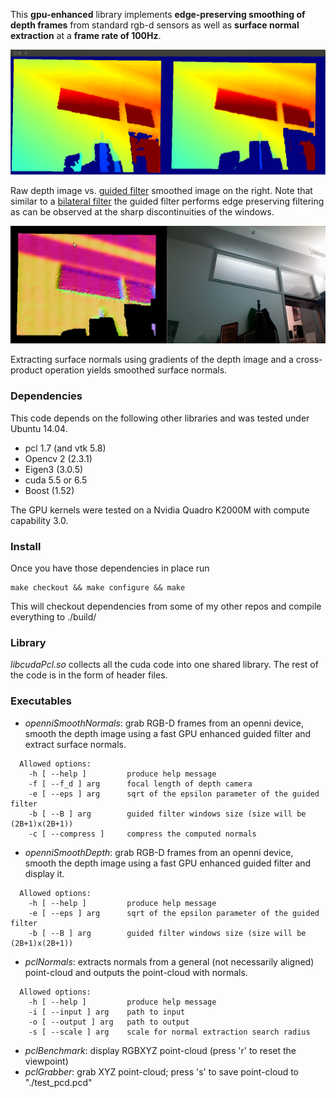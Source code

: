 This **gpu-enhanced** library implements **edge-preserving smoothing of depth
frames** from standard rgb-d sensors as well as **surface normal extraction** at a
**frame rate of 100Hz**.

![Depth before and after smoothing](doc/openniSmoothDepthGpuComparison.png)

Raw depth image vs. [guided filter](http://research.microsoft.com/en-us/um/people/jiansun/papers/guidedfilter_eccv10.pdf)
smoothed image on the right. Note that similar to a [bilateral filter](https://www.cs.duke.edu/~tomasi/papers/tomasi/tomasiIccv98.pdf)
the guided filter performs edge preserving filtering as can be observed at the
sharp discontinuities of the windows.

![smoothed surface normals](doc/openniSmoothNormalsGpuRGB.png)

Extracting surface normals using gradients of the depth image and a
cross-product operation yields smoothed surface normals.

### Dependencies

This code depends on the following other libraries and was tested under Ubuntu
14.04. 
- pcl 1.7 (and vtk 5.8)
- Opencv 2 (2.3.1)
- Eigen3 (3.0.5) 
- cuda 5.5 or 6.5 
- Boost (1.52)

The GPU kernels were tested on a Nvidia Quadro K2000M with compute
capability 3.0.

### Install

Once you have those dependencies in place run
```
make checkout && make configure && make 
```
This will checkout dependencies from some of my other repos and compile
everything to ./build/

### Library
*libcudaPcl.so* collects all the cuda code into one shared library. The rest
of the code is in the form of header files.

### Executables
- *openniSmoothNormals*: grab RGB-D frames from an openni device, smooth the
  depth image using a fast GPU enhanced guided filter and extract surface normals.
```
  Allowed options:
    -h [ --help ]         produce help message
    -f [ --f_d ] arg      focal length of depth camera
    -e [ --eps ] arg      sqrt of the epsilon parameter of the guided filter
    -b [ --B ] arg        guided filter windows size (size will be (2B+1)x(2B+1))
    -c [ --compress ]     compress the computed normals
```
- *openniSmoothDepth*: grab RGB-D frames from an openni device, smooth the
  depth image using a fast GPU enhanced guided filter and display it.
```
  Allowed options:
    -h [ --help ]         produce help message
    -e [ --eps ] arg      sqrt of the epsilon parameter of the guided filter
    -b [ --B ] arg        guided filter windows size (size will be (2B+1)x(2B+1))
```
- *pclNormals*: extracts normals from a general (not necessarily aligned)
  point-cloud and outputs the point-cloud with normals.
```
  Allowed options:
    -h [ --help ]         produce help message
    -i [ --input ] arg    path to input
    -o [ --output ] arg   path to output
    -s [ --scale ] arg    scale for normal extraction search radius
```
- *pclBenchmark*: display RGBXYZ point-cloud (press 'r' to reset the viewpoint)
- *pclGrabber*: grab XYZ point-cloud; press 's' to save point-cloud to "./test_pcd.pcd"

